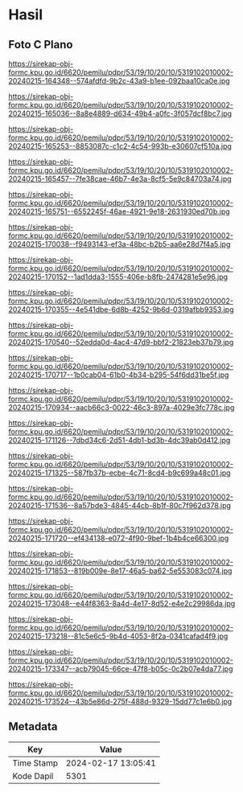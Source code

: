 # Hasil

## Foto C Plano

https://sirekap-obj-formc.kpu.go.id/6620/pemilu/pdpr/53/19/10/20/10/5319102010002-20240215-164348--574afdfd-9b2c-43a9-b1ee-092baa10ca0e.jpg

https://sirekap-obj-formc.kpu.go.id/6620/pemilu/pdpr/53/19/10/20/10/5319102010002-20240215-165036--8a8e4889-d634-49b4-a0fc-3f057dcf8bc7.jpg

https://sirekap-obj-formc.kpu.go.id/6620/pemilu/pdpr/53/19/10/20/10/5319102010002-20240215-165253--8853087c-c1c2-4c54-993b-e30607cf510a.jpg

https://sirekap-obj-formc.kpu.go.id/6620/pemilu/pdpr/53/19/10/20/10/5319102010002-20240215-165457--7fe38cae-46b7-4e3a-8cf5-5e9c84703a74.jpg

https://sirekap-obj-formc.kpu.go.id/6620/pemilu/pdpr/53/19/10/20/10/5319102010002-20240215-165751--6552245f-46ae-4921-9e18-2631930ed70b.jpg

https://sirekap-obj-formc.kpu.go.id/6620/pemilu/pdpr/53/19/10/20/10/5319102010002-20240215-170038--f9493143-ef3a-48bc-b2b5-aa6e28d7f4a5.jpg

https://sirekap-obj-formc.kpu.go.id/6620/pemilu/pdpr/53/19/10/20/10/5319102010002-20240215-170152--1ad1dda3-1555-406e-b8fb-2474281e5e96.jpg

https://sirekap-obj-formc.kpu.go.id/6620/pemilu/pdpr/53/19/10/20/10/5319102010002-20240215-170355--4e541dbe-6d8b-4252-9b6d-0319afbb9353.jpg

https://sirekap-obj-formc.kpu.go.id/6620/pemilu/pdpr/53/19/10/20/10/5319102010002-20240215-170540--52edda0d-4ac4-47d9-bbf2-21823eb37b79.jpg

https://sirekap-obj-formc.kpu.go.id/6620/pemilu/pdpr/53/19/10/20/10/5319102010002-20240215-170717--1b0cab04-61b0-4b34-b295-54f6dd31be5f.jpg

https://sirekap-obj-formc.kpu.go.id/6620/pemilu/pdpr/53/19/10/20/10/5319102010002-20240215-170934--aacb66c3-0022-46c3-897a-4029e3fc778c.jpg

https://sirekap-obj-formc.kpu.go.id/6620/pemilu/pdpr/53/19/10/20/10/5319102010002-20240215-171126--7dbd34c6-2d51-4db1-bd3b-4dc39ab0d412.jpg

https://sirekap-obj-formc.kpu.go.id/6620/pemilu/pdpr/53/19/10/20/10/5319102010002-20240215-171325--587fb37b-ecbe-4c71-8cd4-b9c699a48c01.jpg

https://sirekap-obj-formc.kpu.go.id/6620/pemilu/pdpr/53/19/10/20/10/5319102010002-20240215-171536--8a57bde3-4845-44cb-8b1f-80c7f962d378.jpg

https://sirekap-obj-formc.kpu.go.id/6620/pemilu/pdpr/53/19/10/20/10/5319102010002-20240215-171720--ef434138-e072-4f90-9bef-1b4b4ce66300.jpg

https://sirekap-obj-formc.kpu.go.id/6620/pemilu/pdpr/53/19/10/20/10/5319102010002-20240215-171853--819b009e-8e17-46a5-ba62-5e553083c074.jpg

https://sirekap-obj-formc.kpu.go.id/6620/pemilu/pdpr/53/19/10/20/10/5319102010002-20240215-173048--e44f8363-8a4d-4e17-8d52-e4e2c29986da.jpg

https://sirekap-obj-formc.kpu.go.id/6620/pemilu/pdpr/53/19/10/20/10/5319102010002-20240215-173218--81c5e6c5-9b4d-4053-8f2a-0341cafad4f9.jpg

https://sirekap-obj-formc.kpu.go.id/6620/pemilu/pdpr/53/19/10/20/10/5319102010002-20240215-173347--acb79045-66ce-47f8-b05c-0c2b07e4da77.jpg

https://sirekap-obj-formc.kpu.go.id/6620/pemilu/pdpr/53/19/10/20/10/5319102010002-20240215-173524--43b5e86d-275f-488d-9329-15dd77c1e6b0.jpg


## Metadata

| Key        | Value               |
| ---------- | ------------------- |
| Time Stamp | 2024-02-17 13:05:41 |
| Kode Dapil | 5301                |



